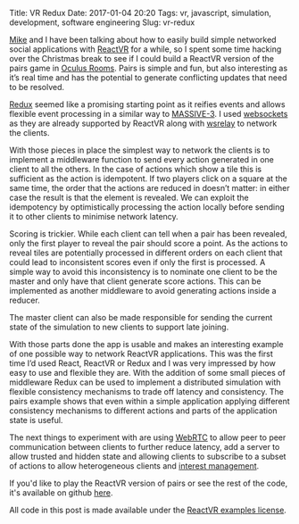 Title: VR Redux
Date: 2017-01-04 20:20
Tags: vr, javascript, simulation, development, software engineering
Slug: vr-redux

[Mike](https://twitter.com/m1k3) and I have been talking about how to
easily build simple networked social applications with
[ReactVR](https://facebookincubator.github.io/react-vr/) for a while,
so I spent some time hacking over the Christmas break to see if I
could build a ReactVR version of the pairs game in [Oculus
Rooms](https://www.youtube.com/watch?v=MqAGl2JmH4I). Pairs is simple
and fun, but also interesting as it’s real time and has the potential
to generate conflicting updates that need to be resolved.

[Redux](http://redux.js.org/) seemed like a promising starting point
as it reifies events and allows flexible event processing in a similar
way to
[MASSIVE-3](http://citeseerx.ist.psu.edu/viewdoc/summary?doi=10.1.1.100.7556).
I used
[websockets](https://developer.mozilla.org/en-US/docs/Web/API/WebSockets_API)
as they are already supported by ReactVR along with
[wsrelay](https://www.npmjs.com/package/wsrelay) to network the
clients.

With those pieces in place the simplest way to network the clients is
to implement a middleware function to send every action generated in
one client to all the others. In the case of actions which show a tile
this is sufficient as the action is idempotent. If two players click
on a square at the same time, the order that the actions are reduced in
doesn’t matter: in either case the result is that the element is
revealed. We can exploit the idempotency by optimistically processing
the action locally before sending it to other clients to minimise
network latency.

<script src="http://gist-it.appspot.com/https://github.com/facebook/react-vr/blob/b08617a360082bb43181b4597bdf75b2b8ca99db/Examples/Pairs/index.vr.js?slice=53:60&footer=0"></script>

Scoring is trickier. While each client can tell when a pair has been
revealed, only the first player to reveal the pair should score a
point. As the actions to reveal tiles are potentially processed in
different orders on each client that could lead to inconsistent scores
even if only the first is processed. A simple way to avoid this
inconsistency is to nominate one client to be the master and only have
that client generate score actions. This can be implemented as another
middleware to avoid generating actions inside a reducer.

<script src="http://gist-it.appspot.com/https://github.com/facebook/react-vr/blob/b08617a360082bb43181b4597bdf75b2b8ca99db/Examples/Pairs/reducers/board.js?slice=101:109&footer=0"></script>

The master client can also be made responsible for sending the current
state of the simulation to new clients to support late joining.

<script src="http://gist-it.appspot.com/https://github.com/facebook/react-vr/blob/b08617a360082bb43181b4597bdf75b2b8ca99db/Examples/Pairs/index.vr.js?slice=91:119&footer=0"></script>

With those parts done the app is usable and makes an interesting
example of one possible way to network ReactVR applications. This was
the first time I’d used React, ReactVR or Redux and I was very
impressed by how easy to use and flexible they are. With the addition
of some small pieces of middleware Redux can be used to implement a
distributed simulation with flexible consistency mechanisms to trade
off latency and consistency. The pairs example shows that even within
a simple application applying different consistency mechanisms to
different actions and parts of the application state is useful.

The next things to experiment with are using
[WebRTC](https://webrtc.org/) to allow peer to peer communication
between clients to further reduce latency, add a server to allow
trusted and hidden state and allowing clients to subscribe to a subset
of actions to allow heterogeneous clients and [interest
management](https://scholar.google.com/scholar?q=interest+management+virtual+environments&hl=en&as_sdt=0&as_vis=1&oi=scholart&sa=X&ved=0ahUKEwi3peaslYXOAhVM6iYKHZ_pCd8QgQMIJTAA).

If you'd like to play the ReactVR version of pairs or see the rest of
the code, it's available on github [here](https://github.com/facebook/react-vr/tree/master/Examples/Pairs). 

All code in this post is made available under the [ReactVR examples license](https://github.com/facebook/react-vr/blob/master/LICENSE-examples).